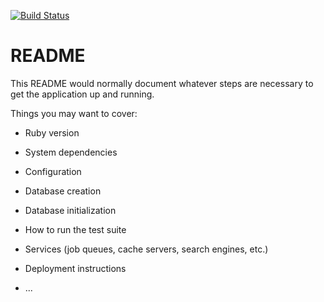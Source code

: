 [![Build Status](https://travis-ci.org/richin13/tidylabs.svg?branch=master)](https://travis-ci.org/richin13/tidylabs)

# README

This README would normally document whatever steps are necessary to get the
application up and running.

Things you may want to cover:

* Ruby version

* System dependencies

* Configuration

* Database creation

* Database initialization

* How to run the test suite

* Services (job queues, cache servers, search engines, etc.)

* Deployment instructions

* ...
